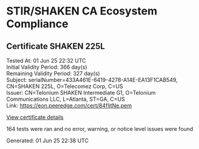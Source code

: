 # STIR/SHAKEN CA Ecosystem Compliance

## Certificate SHAKEN 225L

Tested At: 01 Jun 25 22:32 UTC\
Initial Validity Period: 366 day(s)\
Remaining Validity Period: 327 day(s)\
Subject: serialNumber=433A461E-6419-4278-A14E-EA13F1CAB549, CN=SHAKEN 225L, O=Telecomez Corp, C=US\
Issuer: CN=Telonium SHAKEN Intermediate G1, O=Telonium Communications LLC, L=Atlanta, ST=GA, C=US\
Link: https://eon.peeredge.com/cert/84fIjtNe.pem

[View certificate details](https://x509.io/?cert=MIIDIzCCAsmgAwIBAgIQI9EQIgZSGBsaAoUMDrlMwTAKBggqhkjOPQQDAjB8MQswCQYDVQQGEwJVUzELMAkGA1UECAwCR0ExEDAOBgNVBAcMB0F0bGFudGExJDAiBgNVBAoMG1RlbG9uaXVtIENvbW11bmljYXRpb25zIExMQzEoMCYGA1UEAwwfVGVsb25pdW0gU0hBS0VOIEludGVybWVkaWF0ZSBHMTAeFw0yNTA0MjQxOTE5MDlaFw0yNjA0MjQxOTIwMDlaMGsxCzAJBgNVBAYTAlVTMRcwFQYDVQQKEw5UZWxlY29tZXogQ29ycDEUMBIGA1UEAxMLU0hBS0VOIDIyNUwxLTArBgNVBAUTJDQzM0E0NjFFLTY0MTktNDI3OC1BMTRFLUVBMTNGMUNBQjU0OTBZMBMGByqGSM49AgEGCCqGSM49AwEHA0IABIz1ddyuZ2OJzda2gEH8cl5pRz9o%2FX5P4bRv2Okds9%2F8N3%2B4dcPEDu%2F5Y6uBYf66aimFiIp%2B2PvLg6koiDVr9W%2BjggE8MIIBODAOBgNVHQ8BAf8EBAMCB4AwDAYDVR0TAQH%2FBAIwADAdBgNVHQ4EFgQU8Z9TzRYpp08OmnkO9CXH6UxbugQwHwYDVR0jBBgwFoAUqiS7%2FxR1QHkth2%2FoDUF3yrvNiLAwFwYDVR0gBBAwDjAMBgpghkgBhv8JAQEEMIGmBgNVHR8EgZ4wgZswgZigOqA4hjZodHRwczovL2F1dGhlbnRpY2F0ZS1hcGkuaWNvbmVjdGl2LmNvbS9kb3dubG9hZC92MS9jcmyiWqRYMFYxFDASBgNVBAcTC0JyaWRnZXdhdGVyMQswCQYDVQQIEwJOSjETMBEGA1UEAxMKU1RJLVBBIENSTDELMAkGA1UEBhMCVVMxDzANBgNVBAoTBlNUSS1QQTAWBggrBgEFBQcBGgQKMAigBhYEMjI1TDAKBggqhkjOPQQDAgNIADBFAiEApD3EgqWuWf%2BS86MhcZMo%2FB8B94tFBDDuO4X%2FpBrVHJkCIDk8SvtZTn9HXL3p8HnsdDvfM2djeJhM1qp8IX7XfVGT)

164 tests were ran and no error, warning, or notice level issues were found


Generated: 01 Jun 25 22:38 UTC